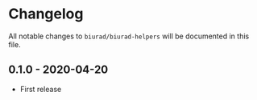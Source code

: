 # Changelog

All notable changes to `biurad/biurad-helpers` will be documented in this file.

## 0.1.0 - 2020-04-20

- First release

